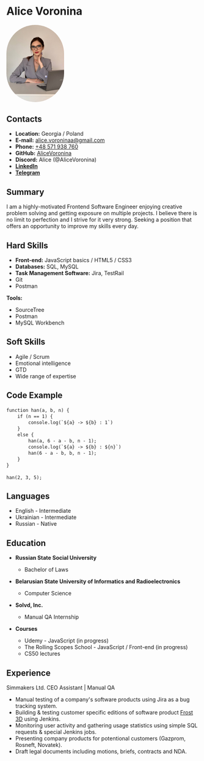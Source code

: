 # Alice Voronina
<img src="/images/CV.jpg" width="30%" style="border-radius: 100px" />

## Contacts
* **Location:** Georgia / Poland
* **E-mail:** [alice.voroninaa@gmail.com](mailto:alice.voroninaa@gmail.com)
* **Phone:** [+48 571 938 760](tel:+48571938760)
* **GitHub:** [AliceVoronina](https://github.com/AliceVoronina)
* **Discord:** Alice (@AliceVoronina)
* **[LinkedIn](https://www.linkedin.com/in/alice-voronina/)** 
* **[Telegram](https://t.me/makemecaps)**


## Summary
I am a highly-motivated Frontend Software Engineer enjoying creative problem solving and getting exposure on multiple projects.
I believe there is no limit to perfection and I strive for it very strong. Seeking a position that offers an opportunity to improve my skills every day. 


## Hard Skills
* **Front-end:** JavaScript basics / HTML5 / CSS3
* **Databases:** SQL, MySQL
* **Task Management Software:** Jira, TestRail
* Git
* Postman

**Tools:**
* SourceTree
* Postman
* MySQL Workbench

## Soft Skills
* Agile / Scrum
* Emotional intelligence
* GTD
* Wide range of expertise


## Code Example
```
function han(a, b, n) {
    if (n == 1) {
        console.log(`${a} -> ${b} : 1`)
    }
    else {
        han(a, 6 - a - b, n - 1);
        console.log(`${a} -> ${b} : ${n}`)
        han(6 - a - b, b, n - 1);
    }
}
    
han(2, 3, 5);
```

## Languages
* English - Intermediate
* Ukrainian - Intermediate
* Russian - Native


## Education
* **Russian State Social University**
  * Bachelor of Laws

* **Belarusian State University of Informatics and Radioelectronics**
  * Computer Science

* **Solvd, Inc.**
  * Manual QA Internship

* **Courses** 
  * Udemy - JavaScript (in progress)
  * The Rolling Scopes School - JavaScript / Front-end (in progress)
  * CS50 lectures


## Experience
Simmakers Ltd.
CEO Assistant | Manual QA 
* Manual testing of a company's software products using Jira as a bug tracking system.
* Building & testing customer specific editions of software product [Frost 3D](https://frost3d.ru/eng/) using Jenkins.
* Monitoring user activity and gathering usage statistics using simple SQL requests & special Jenkins jobs.
* Presenting company products for potentional customers (Gazprom, Rosneft, Novatek).
* Draft legal documents including motions, briefs, contracts and NDA.
